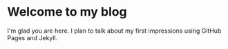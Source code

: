 # Welcome to my blog

I'm glad you are here. I plan to talk about my first impressions using GitHub Pages and Jekyll.
